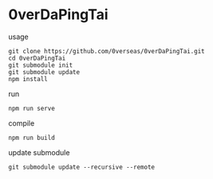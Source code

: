# 0verDaPingTai

usage
```
git clone https://github.com/0verseas/0verDaPingTai.git
cd 0verDaPingTai
git submodule init
git submodule update
npm install
```

run
```
npm run serve
```

compile
```
npm run build
```

update submodule
```
git submodule update --recursive --remote
```

